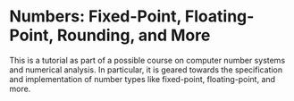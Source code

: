 # Numbers: Fixed-Point, Floating-Point, Rounding, and More

This is a tutorial as part of a possible course
  on computer number systems and numerical analysis.
In particular,
  it is geared towards the specification and implementation
  of number types like fixed-point, floating-point, and more.

